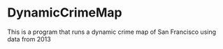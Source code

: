 # DynamicCrimeMap

This is a program that runs a dynamic crime map of San Francisco using data from 2013
